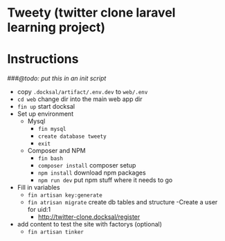 # Tweety (twitter clone laravel learning project)

# Instructions

###*@todo: put this in an init script*
- copy `.docksal/artifact/.env.dev` to `web/.env`
- `cd web` change dir into the main web app dir
- `fin up` start docksal 
- Set up environment
    - Mysql
      - `fin mysql`
      - `create database tweety`
      - `exit`
    - Composer and NPM
      - `fin bash`
      - `composer install` composer setup
      - `npm install` download npm packages
      - `npm run dev` put npm stuff where it needs to go
- Fill in variables
  - `fin artisan key:generate`
  - `fin atrisan migrate` create db tables and structure
-Create a user for uid:1
    - http://twitter-clone.docksal/register
- add content to test the site with factorys (optional)
    - `fin artisan tinker`  

